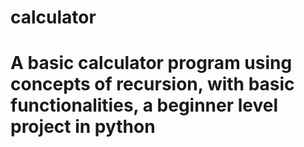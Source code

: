 # calculator
<h1>A basic calculator program using concepts of recursion, with basic functionalities, a beginner level project in python </h1>
